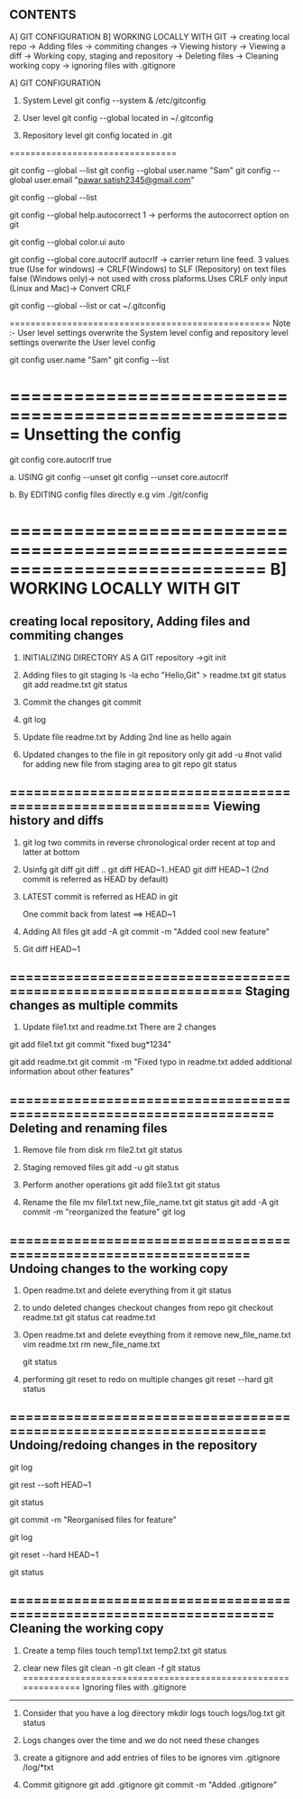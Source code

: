 CONTENTS
--------------
A] GIT CONFIGURATION
B] WORKING LOCALLY WITH GIT
	-> creating local repo
	-> Adding files
	-> commiting changes
	-> Viewing history
	-> Viewing a diff
	-> Working copy, staging and repository
	-> Deleting files
	-> Cleaning working copy
	-> ignoring files with .gitignore








A] GIT CONFIGURATION
  
 1. System Level
	git config --system & /etc/gitconfig

   2. User level
	git config --global
	located in ~/.gitconfig

  3. Repository level
	git config
	located in .git


================================

git config --global --list
git config --global user.name "Sam"
git config --global user.email "pawar.satish2345@gmail.com"

git config --global --list

git config --global help.autocorrect 1
-> performs the autocorrect option on git

git config --global color.ui auto

git config --global core.autocrlf 
autocrlf -> carrier return line feed. 3 values
		true (Use for windows) -> CRLF(Windows) to SLF (Repository) on text files
		false (Windows only)-> not used with cross plaforms.Uses CRLF only
		input (Linux and Mac)-> Convert CRLF
		

git config --global --list
or cat ~/.gitconfig

==================================================
Note :- User level settings overwrite the System level config
	and repository level settings overwrite the User level config

git config user.name "Sam"
git config --list


=====================================================
Unsetting the config
=================================

git config core.autocrlf true

a. USING git config --unset
	git config --unset core.autocrlf 

b. By EDITING config files directly
	e.g vim ./git/config


============================================================================
B] WORKING LOCALLY WITH GIT
================================================================
creating local repository, Adding files and commiting changes
-----------------------------------------------------------------
1. INITIALIZING DIRECTORY AS A GIT repository
	->git init

2. Adding files to git staging
	ls -la
	echo "Hello,Git" > readme.txt
	git status
 	git add readme.txt
	git status

3. Commit the changes
 	git commit

4. git log

5. Update file readme.txt by Adding 2nd line as hello again
	
6. Updated changes to the file in git repository only
	git add -u #not valid for adding new file from staging area to git repo
	git status

============================================================
Viewing history and diffs
----------------------------------------------------------
1. git log
	two commits in reverse chronological order
	recent at top and latter at bottom

2. Usinfg git diff
	git diff <latter commit>..<recent commit>
	git diff HEAD~1..HEAD
	git diff HEAD~1 (2nd commit is referred as HEAD by default)


3. LATEST commit is referred as HEAD in git

	One commit back from latest ==> HEAD~1

4. Adding All files
	git add -A
	git commit -m "Added cool new feature"

5. Git diff HEAD~1

================================================================
Staging changes as multiple commits
---------------------------------------
1. Update file1.txt and readme.txt
   There are 2 changes

git add file1.txt
git commit "fixed bug*1234"

git add readme.txt
git commit -m "Fixed typo in readme.txt added additional information about other features"

====================================================================
Deleting and renaming files
------------------------------------------------
1. Remove file from disk
	rm file2.txt
	git status

2. Staging removed files
	git add -u
	git status

3. Perform another operations
	git add file3.txt
	git status
	
4. Rename the file
	mv file1.txt new_file_name.txt
	git status
	git add -A
	git commit -m "reorganized the feature"
	git log

=================================================================
Undoing changes to the working copy
---------------------------------------
1. Open readme.txt and delete everything from it
	git status

2. to undo deleted changes checkout changes from repo
	git checkout readme.txt
	git status
	cat readme.txt

3. Open readme.txt and delete eveything from it
   remove new_file_name.txt
	vim readme.txt
	rm new_file_name.txt

	git status

5. performing git reset to redo on multiple changes
	git reset --hard
	git status

===================================================================
Undoing/redoing changes in the repository
-------------------------------------------
git log

git rest --soft HEAD~1

git status

git commit -m "Reorganised files for feature"

git log

git reset --hard HEAD~1

git status

====================================================================
Cleaning the working copy
----------------------------------------
1. Create a temp files
	touch temp1.txt temp2.txt
	git status

2. clear new files
	git clean -n
	git clean -f
	git status
==============================================================
Ignoring files with .gitignore
-----------------------------------------
1. Consider that you have a log directory
	mkdir logs
	touch logs/log.txt
	git status

2. Logs changes over the time and we do not need these changes
	
3. create a gitignore and add entries of files to be ignores
	vim .gitignore
	/log/*txt

4. Commit gitignore
	git add .gitignore
	git commit -m "Added .gitignore"






	


